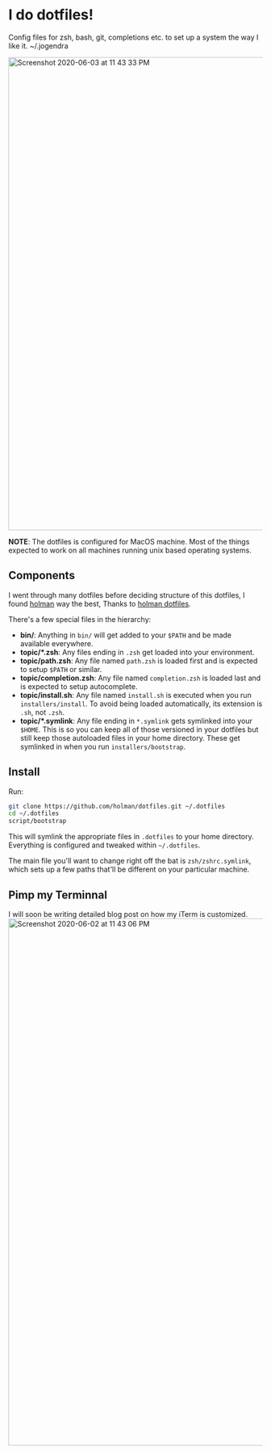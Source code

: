 # I do dotfiles!

Config files for zsh, bash, git, completions etc. to set up a system the way I like it. ~/.jogendra

<img width="937" alt="Screenshot 2020-06-03 at 11 43 33 PM" src="https://user-images.githubusercontent.com/20956124/83674658-ab6f7380-a5f5-11ea-92f6-5ae39d78836b.png">

**NOTE**: The dotfiles is configured for MacOS machine. Most of the things expected to work on all machines running unix based operating systems.

## Components

I went through many dotfiles before deciding structure of this dotfiles, I found [holman](https://twitter.com/holman) way the best, Thanks to [holman dotfiles](https://github.com/holman/dotfiles).

There's a few special files in the hierarchy:

- **bin/**: Anything in `bin/` will get added to your `$PATH` and be made available everywhere.
- **topic/\*.zsh**: Any files ending in `.zsh` get loaded into your environment.
- **topic/path.zsh**: Any file named `path.zsh` is loaded first and is expected to setup `$PATH` or similar.
- **topic/completion.zsh**: Any file named `completion.zsh` is loaded
  last and is expected to setup autocomplete.
- **topic/install.sh**: Any file named `install.sh` is executed when you run `installers/install`. To avoid being loaded automatically, its extension is `.sh`, not `.zsh`.
- **topic/\*.symlink**: Any file ending in `*.symlink` gets symlinked into your `$HOME`. This is so you can keep all of those versioned in your dotfiles but still keep those autoloaded files in your home directory. These get symlinked in when you run `installers/bootstrap`.

## Install

Run:

```sh
git clone https://github.com/holman/dotfiles.git ~/.dotfiles
cd ~/.dotfiles
script/bootstrap
```

This will symlink the appropriate files in `.dotfiles` to your home directory. Everything is configured and tweaked within `~/.dotfiles`.

The main file you'll want to change right off the bat is `zsh/zshrc.symlink`, which sets up a few paths that'll be different on your particular machine.

## Pimp my Terminnal
I will soon be writing detailed blog post on how my iTerm is customized.
<img width="1044" alt="Screenshot 2020-06-02 at 11 43 06 PM" src="https://user-images.githubusercontent.com/20956124/83674781-b5917200-a5f5-11ea-84e7-02acf5552c70.png">
